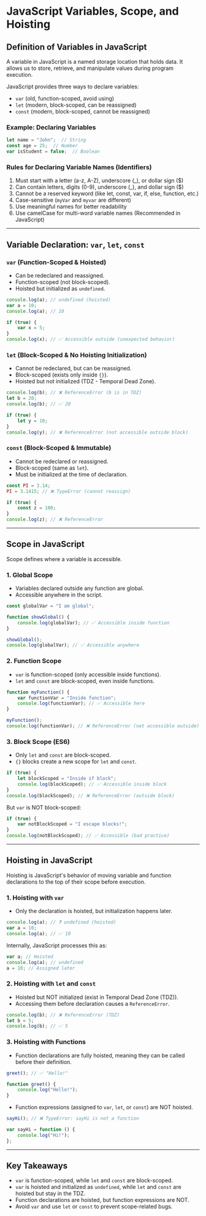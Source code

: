 # JavaScript Variables, Scope, and Hoisting

## Definition of Variables in JavaScript
A variable in JavaScript is a named storage location that holds data. It allows us to store, retrieve, and manipulate values during program execution.

JavaScript provides three ways to declare variables:
- `var` (old, function-scoped, avoid using)
- `let` (modern, block-scoped, can be reassigned)
- `const` (modern, block-scoped, cannot be reassigned)

### Example: Declaring Variables
```js
let name = "John";  // String
const age = 25;  // Number
var isStudent = false;  // Boolean
```

### Rules for Declaring Variable Names (Identifiers)
1. Must start with a letter (a-z, A-Z), underscore (_), or dollar sign ($)
2. Can contain letters, digits (0-9), underscore (_), and dollar sign ($)
3. Cannot be a reserved keyword (like let, const, var, if, else, function, etc.)
4. Case-sensitive (`myVar` and `myvar` are different)
5. Use meaningful names for better readability
6. Use camelCase for multi-word variable names (Recommended in JavaScript)

---

## Variable Declaration: `var`, `let`, `const`

### `var` (Function-Scoped & Hoisted)
- Can be redeclared and reassigned.
- Function-scoped (not block-scoped).
- Hoisted but initialized as `undefined`.

```js
console.log(a); // undefined (hoisted)
var a = 10;
console.log(a); // 10

if (true) {
    var x = 5;
}
console.log(x); // ✅ Accessible outside (unexpected behavior)
```

### `let` (Block-Scoped & No Hoisting Initialization)
- Cannot be redeclared, but can be reassigned.
- Block-scoped (exists only inside `{}`).
- Hoisted but not initialized (TDZ - Temporal Dead Zone).

```js
console.log(b); // ❌ ReferenceError (b is in TDZ)
let b = 20;
console.log(b); // ✅ 20

if (true) {
    let y = 10;
}
console.log(y); // ❌ ReferenceError (not accessible outside block)
```

### `const` (Block-Scoped & Immutable)
- Cannot be redeclared or reassigned.
- Block-scoped (same as `let`).
- Must be initialized at the time of declaration.

```js
const PI = 3.14;
PI = 3.1415; // ❌ TypeError (cannot reassign)

if (true) {
    const z = 100;
}
console.log(z); // ❌ ReferenceError
```

---

## Scope in JavaScript
Scope defines where a variable is accessible.

### 1. Global Scope
- Variables declared outside any function are global.
- Accessible anywhere in the script.

```js
const globalVar = "I am global";

function showGlobal() {
    console.log(globalVar); // ✅ Accessible inside function
}

showGlobal();
console.log(globalVar); // ✅ Accessible anywhere
```

### 2. Function Scope
- `var` is function-scoped (only accessible inside functions).
- `let` and `const` are block-scoped, even inside functions.

```js
function myFunction() {
    var functionVar = "Inside function";
    console.log(functionVar); // ✅ Accessible here
}

myFunction();
console.log(functionVar); // ❌ ReferenceError (not accessible outside)
```

### 3. Block Scope (ES6)
- Only `let` and `const` are block-scoped.
- `{}` blocks create a new scope for `let` and `const`.

```js
if (true) {
    let blockScoped = "Inside if block";
    console.log(blockScoped); // ✅ Accessible inside block
}
console.log(blockScoped); // ❌ ReferenceError (outside block)
```

But `var` is NOT block-scoped:

```js
if (true) {
    var notBlockScoped = "I escape blocks!";
}
console.log(notBlockScoped); // ✅ Accessible (bad practice)
```

---

## Hoisting in JavaScript
Hoisting is JavaScript's behavior of moving variable and function declarations to the top of their scope before execution.

### 1. Hoisting with `var`
- Only the declaration is hoisted, but initialization happens later.

```js
console.log(a); // ❓ undefined (hoisted)
var a = 10;
console.log(a); // ✅ 10
```

Internally, JavaScript processes this as:

```js
var a; // Hoisted
console.log(a); // undefined
a = 10; // Assigned later
```

### 2. Hoisting with `let` and `const`
- Hoisted but NOT initialized (exist in Temporal Dead Zone (TDZ)).
- Accessing them before declaration causes a `ReferenceError`.

```js
console.log(b); // ❌ ReferenceError (TDZ)
let b = 5;
console.log(b); // ✅ 5
```

### 3. Hoisting with Functions
- Function declarations are fully hoisted, meaning they can be called before their definition.

```js
greet(); // ✅ "Hello!"

function greet() {
    console.log("Hello!");
}
```

- Function expressions (assigned to `var`, `let`, or `const`) are NOT hoisted.

```js
sayHi(); // ❌ TypeError: sayHi is not a function

var sayHi = function () {
    console.log("Hi!");
};
```

---

## Key Takeaways
- `var` is function-scoped, while `let` and `const` are block-scoped.
- `var` is hoisted and initialized as `undefined`, while `let` and `const` are hoisted but stay in the TDZ.
- Function declarations are hoisted, but function expressions are NOT.
- Avoid `var` and use `let` or `const` to prevent scope-related bugs.
